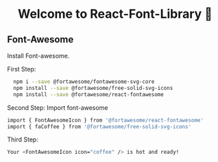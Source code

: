 <h1 align="center">Welcome to React-Font-Library 👋</h1>

## Font-Awesome

Install Font-awesome.

First Step:
```sh
  npm i --save @fortawesome/fontawesome-svg-core
  npm install --save @fortawesome/free-solid-svg-icons
  npm install --save @fortawesome/react-fontawesome

```
Second Step:
Import font-awesome

```sh
import { FontAwesomeIcon } from '@fortawesome/react-fontawesome'
import { faCoffee } from '@fortawesome/free-solid-svg-icons'
```
Third Step:

```sh
Your <FontAwesomeIcon icon="coffee" /> is hot and ready!
```
